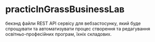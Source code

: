 # practicInGrassBusinessLав
бекэнд файли REST API сервісу для вебзастосунку,
який буде спрощувати та автоматизувати процес створення та редагування
освітньо-професійних програм, їхніх складових.
